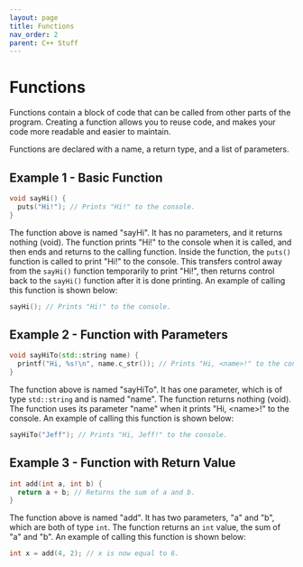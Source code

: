 ```yaml
---
layout: page
title: Functions
nav_order: 2
parent: C++ Stuff
---
```


# Functions

Functions contain a block of code that can be called from other parts of the program. Creating a function allows you to reuse code, and makes your code more readable and easier to maintain.

Functions are declared with a name, a return type, and a list of parameters.

## Example 1 - Basic Function

```cpp
void sayHi() {
  puts("Hi!"); // Prints "Hi!" to the console.
}
```
The function above is named "sayHi". It has no parameters, and it returns nothing (void). The function prints "Hi!" to the console when it is called, and then ends and returns to the calling function. Inside the function, the `puts()` function is called to print "Hi!" to the console. This transfers control away from the `sayHi()` function temporarily to print "Hi!", then returns control back to the `sayHi()` function after it is done printing. An example of calling this function is shown below:

```cpp
sayHi(); // Prints "Hi!" to the console.
```

## Example 2 - Function with Parameters

```cpp
void sayHiTo(std::string name) {
  printf("Hi, %s!\n", name.c_str()); // Prints "Hi, <name>!" to the console.
}
```
The function above is named "sayHiTo". It has one parameter, which is of type `std::string` and is named "name". The function returns nothing (void). The function uses its parameter "name" when it prints "Hi, \<name\>!" to the console. An example of calling this function is shown below:

```cpp
sayHiTo("Jeff"); // Prints "Hi, Jeff!" to the console.
```

## Example 3 - Function with Return Value

```cpp
int add(int a, int b) {
  return a + b; // Returns the sum of a and b.
}
```
The function above is named "add". It has two parameters, "a" and "b", which are both of type `int`. The function returns an `int` value, the sum of "a" and "b". An example of calling this function is shown below:

```cpp
int x = add(4, 2); // x is now equal to 6.
```
